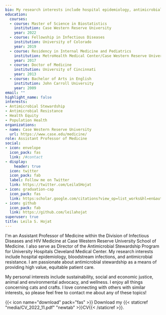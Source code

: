 ```yaml
---
bio: My research interests include hospital epidemiology, antimicrobial resistance, and antimicrobial stewardship.
education:
  courses:
  - course: Master of Science in Biostatistics
    institution: Case Western Reserve University
    year: 2022
  - course: Fellowship in Infectious Diseases
    institution: University of Colorado
    year: 2019
  - course: Residency in Internal Medicine and Pediatrics
    institution: MetroHealth Medical Center/Case Western Reserve University
    year: 2017
  - course: Doctor of Medicine
    institution: University of Cincinnati
    year: 2013
  - course: Bachelor of Arts in English
    institution: John Carroll University 
    year: 2009
email: ""
highlight_name: false
interests:
- Antimicrobial Stewardship
- Antimicrobial Resistance
- Health Equity
- Population Health
organizations:
- name: Case Western Reserve University
  url: https://www.case.edu/medicine/
role: Assistant Professor of Medicine
social:
- icon: envelope
  icon_pack: fas
  link: /#contact
- display:
    header: true
  icon: twitter
  icon_pack: fab
  label: Follow me on Twitter
  link: https://twitter.com/LeilaSHojat
- icon: graduation-cap
  icon_pack: fas
  link: https:scholar.google.com/citations?view_op=list_works&hl=en&authuser=2&user=Y9rUm1gAAAAJ
- icon: github
  icon_pack: fab
  link: https://github.com/leilahojat
superuser: true
title: Leila S. Hojat
---
```


I'm an Assistant Professor of Medicine within the Division of Infectious Diseases and HIV Medicine at Case Western Reserve University School of Medicine. I also serve as Director of the Antimicrobial Stewardship Program for University Hospitals Cleveland Medical Center. My research interests include hospital epidemiology, bloodstream infections, and antimicrobial resistance. I am passionate about antimicrobial stewardship as a means of providing high value, equitable patient care.

My personal interests include sustainability, social and economic justice, animal and environmental advocacy, and wellness. I enjoy all things concerning cats and crafts. I love connecting with others with similar interests, so please feel free to contact me about any of these topics!

{{< icon name="download" pack="fas" >}} Download my {{< staticref "media/CV_2022_11.pdf" "newtab" >}}CV{{< /staticref >}}.
